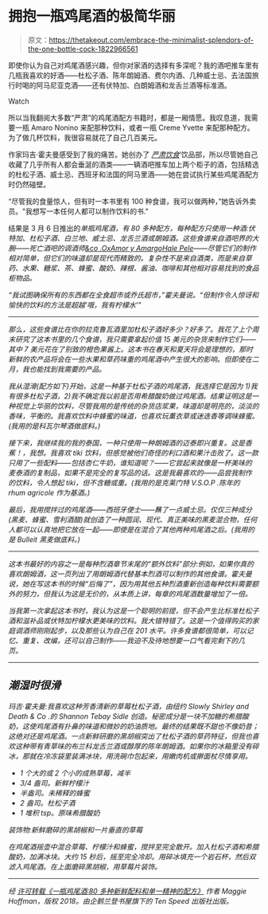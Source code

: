 # 拥抱一瓶鸡尾酒的极简华丽

> 原文：<https://thetakeout.com/embrace-the-minimalist-splendors-of-the-one-bottle-cock-1822966561>

即使你认为自己对鸡尾酒感兴趣，但你对家酒的选择有多深呢？我的酒吧推车里有几瓶我喜欢的好酒——杜松子酒、陈年朗姆酒、费尔内酒、几种威士忌、去法国旅行时喝的阿马尼亚克酒——还有伏特加、白朗姆酒和龙舌兰酒等标准酒。

Watch

所以当我翻阅大多数“严肃”的鸡尾酒配方书籍时，都是一厢情愿。我叹息道，我需要一瓶 Amaro Nonino 来配那种饮料，或者一瓶 Creme Yvette 来配那种配方。为了做几杯饮料，我很容易就花了自己几百美元。

作家玛吉·霍夫曼感受到了我的痛苦。她创办了 [*严肃饮食*](http://www.seriouseats.com/)’饮品部，所以尽管她自己收藏了几乎所有人都会垂涎的酒类——一辆酒吧推车加上两个柜子的酒，包括精选的杜松子酒、威士忌、西班牙和法国的阿马里酒——她在尝试执行某些鸡尾酒配方时仍然碰壁。

“尽管我的食量惊人，但有时一本书里有 100 种食谱，我可以做两种，”她告诉外卖员。"我想写一本任何人都可以制作饮料的书."

结果是 3 月 6 日推出的[](https://www.amazon.com/One-Bottle-Cocktail-Recipes-Ingredients-Single/dp/0399580042?asc_campaign=InlineText&asc_refurl=https://thetakeout.com/embrace-the-minimalist-splendors-of-the-one-bottle-cock-1822966561&asc_source=&tag=kinjatakeoutlink-20)*单瓶鸡尾酒，有 80 多种配方，每种配方只使用一种酒:伏特加、杜松子酒、白兰地、威士忌、龙舌兰酒或朗姆酒。这些食谱来自酒吧界的大腕——死亡酒吧的调酒师[&co .](http://www.deathandcompany.com/)[Ox](http://oxpdx.com/)[Amor y Amargo](https://www.amoryamargony.com/)[Hale Pele](https://www.halepele.com/)——尽管它们的制作相对简单，但它们的味道却是现代而精致的。复杂性不是来自酒类，而是来自草药、水果、糖浆、茶、蜂蜜、酸奶、辣根、酱油、咖啡和其他相对容易找到的食品柜物品。*

*“我试图确保所有的东西都在全食超市或乔氏超市，”霍夫曼说。“但制作令人惊讶和愉快的饮料的方法是超越‘哦，我有柠檬水’"*

* * *

*那么，这些食谱比在你的拉克鲁瓦酒里加杜松子酒好多少？好多了。我花了上个周末研究了这本书里的几个食谱，我只需要拿起价值 15 美元的杂货来制作它们——其中 7 美元花在了别致的橙色果酱上。这本书在春天和夏天将会是理想的，那时新鲜的农产品将会在一些水果和草药味重的鸡尾酒中产生很大的影响。但即使在二月，我也能找到我需要的产品。* 

*我从湿滑(配方如下)开始，这是一种基于杜松子酒的鸡尾酒，我选择它是因为 1)我有很多杜松子酒，2)我不确定我以前是否用希腊酸奶做过鸡尾酒。结果证明这是一种视觉上华丽的饮料，尽管我用的是传统的杂货店浆果，味道却是明亮的，淡淡的香味，平衡的。我喜欢饮料中蜂蜜的味道，也喜欢玩薰衣草或迷迭香等调味蜂蜜。(我用的是科瓦尔琴酒做底料。)*

*接下来，我继续我的我的泰国，一种只使用一种朗姆酒的迈泰即兴重复。这是香蕉！，我想。我喜欢 tiki 饮料，但感觉被他们奇怪的利口酒和果汁击败了。这一款只用了一些配料——包括杏仁牛奶，谁知道呢？——它尝起来就像是一杯美味的麦泰酒的复制品，如果不是完全的复写品的话。这是我最喜欢的——品尝我制作的饮料，令人想起 tiki，但不含糖或重。(我用的是克莱门特 V.S.O.P .陈年的 rhum agricole 作为基酒。)*

*最后，我用搅拌过的鸡尾酒——西班牙便士——蘸了一点威士忌。仅仅三种成分(黑麦、蜂蜜、雪利酒醋)就创造了一种圆润、现代、真正美味的黑麦混合物，任何人都可以认真地把它放在一起——即使是在混合了其他两种鸡尾酒之后。(我用的是 Bulleit 黑麦做底料。)*

* * *

*这本书最好的内容之一是每种烈酒章节末尾的“额外饮料”部分:例如，如果你真的喜欢朗姆酒，这一页列出了用朗姆酒代替基本烈酒可以制作的其他食谱。霍夫曼说，她在写这本书的时候“后悔了”，因为用其他五种烈酒重新创造每种饮料需要额外的努力，但我认为这是无价的，从本质上讲，每章的鸡尾酒数量增加了一倍。*

*当我第一次拿起这本书时，我认为这是一个聪明的前提，但不会产生比标准杜松子酒和滋补品或伏特加柠檬水更美味的饮料。我大错特错了。这是一个值得购买的家庭调酒师刚刚起步，以及那些认为自己在 201 水平。许多食谱都很简单，可以记忆、重复、改编，还可以自己制作——我迫不及待地想要一口气看完剩下的几页。*

* * *

## *潮湿时很滑*

*玛吉·霍夫曼:我喜欢这种芳香清新的草莓杜松子酒，由纽约 Slowly Shirley and Death & Co .的 Shannon Tebay Sidle 创造。秘密成分是一块不加糖的希腊酸奶，这使鸡尾酒有扑鼻的味道和微妙的奶油质地。最终的结果既不甜也不像奶昔；这绝对还是鸡尾酒。一点新鲜研磨的黑胡椒突出了杜松子酒的草药特征，但我也喜欢这种带有青草味的布兰科龙舌兰酒或醇厚的陈年朗姆酒。如果你的冰箱里没有碎冰，那就在冷冻袋里装满冰块，用洗碗巾包起来，用嫩肉机或擀面杖尽情享用。* 

*   *1 个大的或 2 个小的成熟草莓，减半* 
*   *3/4 盎司。新鲜柠檬汁* 
*   *半盎司。未稀释的蜂蜜* 
*   *2 盎司。杜松子酒* 
*   *1 堆积 tsp。原味希腊酸奶* 

*装饰物:新鲜磨碎的黑胡椒和一片垂直的草莓*

*在鸡尾酒摇壶中混合草莓、柠檬汁和蜂蜜，搅拌至完全散开。加入杜松子酒和希腊酸奶，加满冰块。大约 15 秒后，摇至完全冷却。用碎冰填充一个岩石杯，然后双滤入鸡尾酒。在上面磨碎黑胡椒，用草莓片装饰。*

* * *

**经* [*许可转载《一瓶鸡尾酒:80 多种新鲜配料和单一精神的配方》*](https://www.amazon.com/One-Bottle-Cocktail-Recipes-Ingredients-Single/dp/0399580042?asc_campaign=InlineText&asc_refurl=https://thetakeout.com/embrace-the-minimalist-splendors-of-the-one-bottle-cock-1822966561&asc_source=&tag=kinjatakeoutlink-20) *作者 Maggie Hoffman，版权 2018。由企鹅兰登书屋旗下的 Ten Speed 出版社出版。**